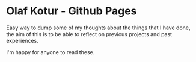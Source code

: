 # Olaf Kotur - Github Pages

Easy way to dump some of my thoughts about the things that I have done, the aim of this is to be able to reflect on previous projects and past experiences. 

I'm happy for anyone to read these.